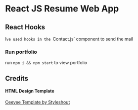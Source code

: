 # React JS Resume Web App      

## React Hooks
I`ve used hooks in the `Contact.js` component to send the mail

### Run portfolio
run `npm i && npm start` to view portfolio

## Credits

#### HTML Design Template
<a href="https://www.styleshout.com/free-templates/ceevee/">Ceevee Template by Styleshout</a>
